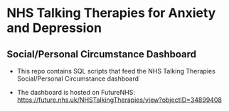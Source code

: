 # NHS Talking Therapies for Anxiety and Depression
## Social/Personal Circumstance Dashboard

- This repo contains SQL scripts that feed the NHS Talking Therapies Social/Personal Circumstance dashboard

- The dashboard is hosted on FutureNHS: https://future.nhs.uk/NHSTalkingTherapies/view?objectID=34899408
